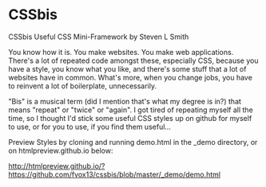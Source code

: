 CSSbis
======

CSSbis Useful CSS Mini-Framework
by Steven L Smith

You know how it is.  You make websites.  You make web applications.  There's a lot of repeated code amongst these, especially CSS, because you have a style, you know what you like, and there's some stuff that a lot of websites have in common.  What's more, when you change jobs, you have to reinvent a lot of boilerplate, unnecessarily.

"Bis" is a musical term (did I mention that's what my degree is in?) that means "repeat" or "twice" or "again".  I got tired of repeating myself all the time, so I thought I'd stick some useful CSS styles up on github for myself to use, or for you to use, if you find them useful...

Preview Styles by cloning and running demo.html in the _demo directory, or on htmlpreview.github.io below:

http://htmlpreview.github.io/?https://github.com/fvox13/cssbis/blob/master/_demo/demo.html
